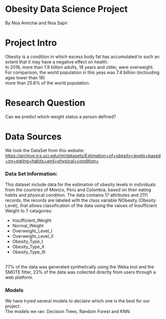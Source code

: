 # Obesity Data Science Project
By Noa Amichai and Noa Sapir

# Project Intro 
Obesity is a condition in which excess body fat has accumulated to such an extent that it may have a negative effect on health.
<br> In 2016, more than 1.9 billion adults, 18 years and older, were overweight. For comparison, the world population in this yeas was 7.4 billion (inclouding ages lower than 18) <br>
more than 25.6% of the world population.

# Research Question
Can we predict which weight status a person defined? 

# Data Sources
We took the DataSet from this website:
https://archive.ics.uci.edu/ml/datasets/Estimation+of+obesity+levels+based+on+eating+habits+and+physical+condition+

### Data Set Information:
This dataset include data for the estimation of obesity levels in individuals from the countries of Mexico, Peru and Colombia, based on their eating habits and physical condition. The data contains 17 attributes and 2111 records, the records are labeled with the class variable NObesity (Obesity Level), that allows classification of the data using the values of Insufficient Weight to 7 catagories: 
<ul> 
  <li> Insufficient_Weight </li>
<li> Normal_Weight </li>
<li> Overweight_Level_I </li>
<li> Overweight_Level_II </li>
<li> Obesity_Type_I </li>
<li> Obesity_Type_II </li>
<li> Obesity_Type_III </ul> 
<br>
77% of the data was generated synthetically using the Weka tool and the SMOTE filter, 23% of the data was collected directly from users through a web platform.

### Models
We have tryied several models to declaire which one is the best for our project.<br> 
The models we ran:
Decision Trees, Random Forest and KNN.


